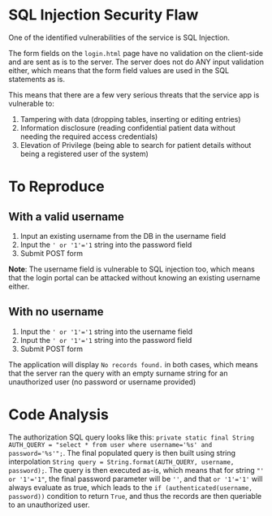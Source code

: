 # SQL Injection Security Flaw

One of the identified vulnerabilities of the service is SQL Injection.

The form fields on the `login.html` page have no validation on the client-side and are sent as is to the server.
The server does not do ANY input validation either, which means that the form field values are used in the SQL statements as is.

This means that there are a few very serious threats that the service app is vulnerable to:
1. Tampering with data (dropping tables, inserting or editing entries)
2. Information disclosure (reading confidential patient data without needing the required access credentials)
3. Elevation of Privilege (being able to search for patient details without being a registered user of the system)

# To Reproduce
## With a valid username
1. Input an existing username from the DB in the username field 
2. Input the `' or '1'='1` string into the password field
3. Submit POST form

**Note**: The username field is vulnerable to SQL injection too, which means that the login portal can be attacked without knowing an existing username either.
## With no username
1. Input the `' or '1'='1` string into the username field
1. Input the `' or '1'='1` string into the password field
2. Submit POST form

The application will display `No records found.` in both cases, which means that the server ran the query with an empty surname string for an unauthorized user (no password or username provided)

# Code Analysis
The authorization SQL query looks like this: `private static final String AUTH_QUERY = "select * from user where username='%s' and password='%s'";`. 
The final populated query is then built using string interpolation `String query = String.format(AUTH_QUERY, username, password);`. 
The query is then executed as-is, which means that for string `"' or '1'='1"`, the final password parameter will be `''`, and that `or '1'='1'` will always evaluate as true, which leads to the `if (authenticated(username, password))` condition to return `True`, and thus the records are then queriable to an unauthorized user. 